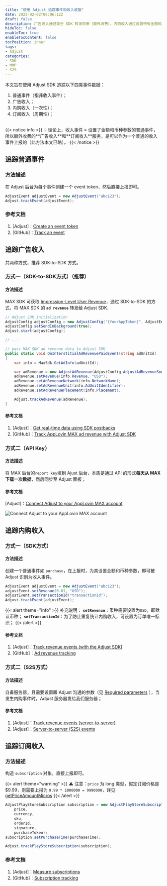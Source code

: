 ```yaml
---
title: "使用 Adjust 追踪事件和收入收据"
date: 2023-02-02T06:06:12Z
draft: false
description: 广告收入通过聚合 SDK 转发而来（额外收费），内购收入通过设置带有金额和币种参数的普通事件而来，订阅收入有专门的 subscription API（额外收费）。
hideToc: false
enableToc: true
enableTocContent: false
tocPosition: inner
tags:
- Adjust
categories:
- SDK
- MMP
- S2S
---
```


本文旨在使用 Adjust SDK 追踪以下四类事件数据：

1. 普通事件（指非收入事件）；
2. 广告收入；
3. 内购收入（一次性）；
4. 订阅收入（周期性）；

<br>
{{< notice info >}}
💡 理论上，收入事件 = 设置了金额和币种参数的普通事件，所以额外收费的**广告收入**和**订阅收入**服务，是可以作为一个普通的收入事件上报的（此方法本文已略）。
{{< /notice >}}

## 追踪普通事件

### 方法描述

在 Adjust 后台为每个事件创建一个 event token，然后直接上报即可。

```C#
AdjustEvent adjustEvent = new AdjustEvent("abc123");
Adjust.trackEvent(adjustEvent);
```

### 参考文档

1. [Adjust]：[Create an event token](https://help.adjust.com/en/article/basic-event-setup#create-an-event-token)
2. [GitHub]：[Track an event](https://github.com/adjust/unity_sdk#track-an-event)


## 追踪广告收入

共两种方式，推荐 SDK-to-SDK 方式。

### 方式一（SDK-to-SDK方式）（推荐）

#### 方法描述

MAX SDK 可获取 [Impression-Level User Revenue](https://dash.applovin.com/documentation/mediation/android/getting-started/advanced-settings#impression-level-user-revenue-api)，通过 SDK-to-SDK 的方式，将 MAX SDK 的 **`ad revenue`** 转发给 Adjust SDK.

```C#
// Adjust SDK initialization
AdjustConfig adjustConfig = new AdjustConfig("{YourAppToken}", AdjustEnvironment.Sandbox);
adjustConfig.setSendInBackground(true);
Adjust.start(adjustConfig);

// ...

// pass MAX SDK ad revenue data to Adjust SDK
public static void OnInterstitialAdRevenuePaidEvent(string adUnitId)
{
    var info = MaxSdk.GetAdInfo(adUnitId);

    var adRevenue = new AdjustAdRevenue(AdjustConfig.AdjustAdRevenueSourceAppLovinMAX);
    adRevenue.setRevenue(info.Revenue, "USD");
    adRevenue.setAdRevenueNetwork(info.NetworkName);
    adRevenue.setAdRevenueUnit(info.AdUnitIdentifier);
    adRevenue.setAdRevenuePlacement(info.Placement);

    Adjust.trackAdRevenue(adRevenue);
}
```

#### 参考文档

1. [Adjust]：[Get real-time data using SDK postbacks](https://help.adjust.com/en/article/applovin-max#set-up-tracking-with-applovin)
2. [GitHub]：[Track AppLovin MAX ad revenue with Adjust SDK](https://github.com/adjust/unity_sdk/blob/master/doc/english/sdk-to-sdk/applovin-max.md)

<!-- #### 优缺点

- 优点：实时；
- 缺点：需要开发且发版； -->

### 方式二（API Key）

#### 方法描述

将 MAX 后台的`report key`填到 Ajust 后台，本质是通过 API 的形式**每天从 MAX 下载一次数据**，然后同步至 Adjust 面板；

#### 参考文档

[Adjust]：[Connect Adjust to your AppLovin MAX account](https://help.adjust.com/en/article/applovin-max#set-up-tracking-with-applovin)

<img src='/images/posts/connect-adjust-to-your-applovin-MAX-account.png' alt='Connect Adjust to your AppLovin MAX account'>

<!-- #### 优缺点

- 优点：快速，成本低；
- 缺点：非实时； -->

## 追踪内购收入

### 方式一（SDK方式）

#### 方法描述

创建一个普通事件如 `purchase`，在上报时，为其设置金额和币种参数，即可被 Adjust 识别为收入事件。

```C#
AdjustEvent adjustEvent = new AdjustEvent("abc123");
adjustEvent.setRevenue(0.01, "USD");
adjustEvent.setTransactionId("transactionId");
Adjust.trackEvent(adjustEvent);
```

{{< alert theme="info" >}}
补充说明：
**`setRevenue`**：币种需要设置为`USD`，即默认币种；
**`setTransactionId`**：为了防止重复统计内购收入，可设置为订单唯一标识；
{{< /alert >}}

#### 参考文档

1. [Adjust]：[Track revenue events (with the Adjust SDK)](https://help.adjust.com/en/article/revenue-events#track-revenue-events)
2. [GitHub]：[Ad revenue tracking](https://github.com/adjust/unity_sdk#ad-revenue-tracking)

<!-- #### 优缺点

- 优点：快速，开发成本低；
- 缺点：断网延迟等； -->

### 方式二（S2S方式）

#### 方法描述

自备服务器，且需要设置跟 Adjust 沟通的参数（见 [Required parameters](https://help.adjust.com/en/article/server-to-server-events#required-parameters) ），当发生内购事件时，Adjust 服务器发给我们服务器；

#### 参考文档

1. [Adjust]：[Track revenue events (server-to-server)](https://help.adjust.com/en/article/revenue-events#track-revenue-events-sts)
2. [Adjust]：[Server-to-server (S2S) events](https://help.adjust.com/en/article/server-to-server-events#set-up-s2s-security)

<!-- #### 优缺点

- 优点：效率和准确性更高；
- 缺点：需要自备服务器；  -->

## 追踪订阅收入

### 方法描述

构造 `subscription` 对象，直接上报即可。

{{< alert theme="warning" >}}
⚠ 注意：`price` 为 long 类型，假定订阅价格是 $9.99，则需要上报为 `9.99 * 1000000 = 9990000`，详见 [getPriceAmountMicros](https://developer.android.com/reference/com/android/billingclient/api/ProductDetails.PricingPhase#getPriceAmountMicros())
{{< /alert >}}

```C#
AdjustPlayStoreSubscription subscription = new AdjustPlayStoreSubscription(
    price,
    currency,
    sku,
    orderId,
    signature,
    purchaseToken);
subscription.setPurchaseTime(purchaseTime);

Adjust.trackPlayStoreSubscription(subscription);
```

### 参考文档

1. [Adjust]：[Measure subscriptions](https://help.adjust.com/en/article/measure-subscriptions-react-native-sdk)
2. [GitHub]：[Subscription tracking](https://github.com/adjust/unity_sdk#subscription-tracking)
